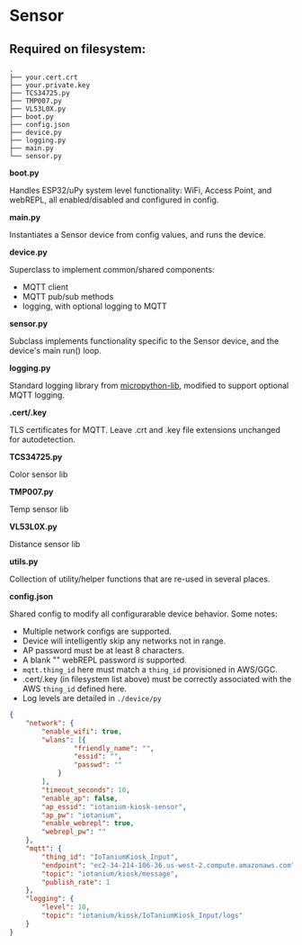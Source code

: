 # Sensor

## Required on filesystem:
```
.
├── your.cert.crt
├── your.private.key
├── TCS34725.py
├── TMP007.py
├── VL53L0X.py
├── boot.py
├── config.json
├── device.py
├── logging.py
├── main.py
└── sensor.py
```

**boot.py**

Handles ESP32/uPy system level functionality: WiFi, Access Point, and webREPL, all enabled/disabled and configured in config.

**main.py**

Instantiates a Sensor device from config values, and runs the device.

**device.py**

Superclass to implement common/shared components:

 - MQTT client
 - MQTT pub/sub methods
 - logging, with optional logging to MQTT

**sensor.py**

Subclass implements functionality specific to the Sensor device, and the device's main run() loop.

**logging.py**

Standard logging library from [micropython-lib](https://github.com/micropython/micropython-lib/tree/master/logging), modified to support optional MQTT logging.

**.cert/.key**

TLS certificates for MQTT.  Leave .crt and .key file extensions unchanged for autodetection.

**TCS34725.py**

Color sensor lib

**TMP007.py**

Temp sensor lib

**VL53L0X.py**

Distance sensor lib

**utils.py**

Collection of utility/helper functions that are re-used in several places.

**config.json**

Shared config to modify all configurarable device behavior.  Some notes:

 - Multiple network configs are supported.
 - Device will intelligently skip any networks not in range.
 - AP password must be at least 8 characters.
 - A blank "" webREPL password _is_ supported.
 - `mqtt.thing_id` here must match a `thing_id` provisioned in AWS/GGC.
 - .cert/.key (in filesystem list above) must be correctly associated with the AWS `thing_id` defined here.
 - Log levels are detailed in `./device/py`

```json
{
	"network": {
		"enable_wifi": true,
		"wlans": [{
				"friendly_name": "",
				"essid": "",
				"passwd": ""
			}
		],
		"timeout_seconds": 10,
		"enable_ap": false,
		"ap_essid": "iotanium-kiosk-sensor",
		"ap_pw": "iotanium",
		"enable_webrepl": true,
		"webrepl_pw": ""
	},
	"mqtt": {
		"thing_id": "IoTaniumKiosk_Input",
		"endpoint": "ec2-34-214-106-36.us-west-2.compute.amazonaws.com",
		"topic": "iotanium/kiosk/message",
		"publish_rate": 1
	},
	"logging": {
		"level": 10,
		"topic": "iotanium/kiosk/IoTaniumKiosk_Input/logs"
	}
}
```


